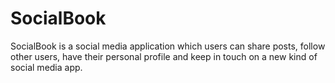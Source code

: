 # SocialBook
 SocialBook is a social media application which users can share posts, follow other users, have their personal profile and keep in touch on a new kind of social media app. 
